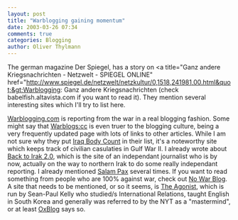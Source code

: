 ```yaml
---
layout: post
title: "Warblogging gaining momentum"
date: 2003-03-26 07:34
comments: true
categories: Blogging
author: Oliver Thylmann
---
```



The german magazine Der Spiegel, has a story on &lt;a title=&quot;Ganz andere Kriegsnachrichten - Netzwelt - SPIEGEL ONLINE&quot; href=&quot;http://www.spiegel.de/netzwelt/netzkultur/0,1518,241981,00.html&quot;&gt;Warblogging: Ganz andere Kriegsnachrichten (check babelfish.altavista.com if you want to read it). They mention several interesting sites which I'll try to list here.

[Warblogging.com](http://www.warblogging.com/) is reporting from the war in a real blogging fashion. Some might say that [Warblogs:cc](http://www.warblogs.cc/) is even truer to the blogging culture, being a very frequently updated page with lots of links to other articles. While I am not sure why they put [Iraq Body Count](http://www.iraqbodycount.net/) in their list, it's a noteworthy site which keeps track of civilian casulaties in Gulf War II. I already wrote about [Back to Irak 2.0](http://www.back-to-iraq.com/), which is the site of an independant journalist who is by now, actually on the way to northern Irak to do some really independant reporting. I already mentioned [Salam Pax](http://www.dear_raed.blogspot.com/) several times. If you want to read something from people who are 100% against war, check out [No War Blog](http://www.nowarblog.org/). A site that needs to be mentioned, or so it seems, is [The Agonist](http://www.agonist.org/), which is run by Sean-Paul Kelly who studied/s International Relations, taught English in South Korea and generally was referred to by the NYT as a &quot;mastermind&quot;, or at least [OxBlog](http://oxblog.blogspot.com/) says so.


